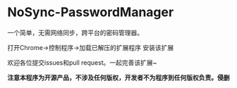 # NoSync-PasswordManager

 
 
 一个简单，无需网络同步，跨平台的密码管理器。
 
 打开Chrome->控制程序->加载已解压的扩展程序 安装该扩展
 
 欢迎各位提交issues和pull request。一起完善该扩展~
 
 **注意本程序为开源产品，不涉及任何版权，开发者不为程序到任何版权负责。侵删**
 
